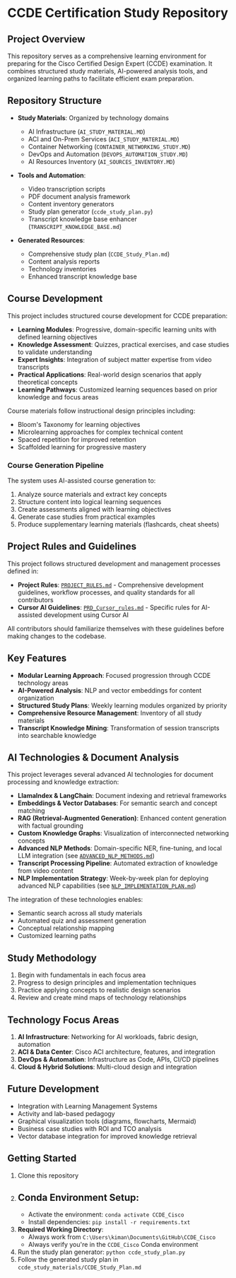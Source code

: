 # CCDE Certification Study Repository

## Project Overview

This repository serves as a comprehensive learning environment for preparing for the Cisco Certified Design Expert (CCDE) examination. It combines structured study materials, AI-powered analysis tools, and organized learning paths to facilitate efficient exam preparation.

## Repository Structure

- **Study Materials**: Organized by technology domains
  - AI Infrastructure (`AI_STUDY_MATERIAL.MD`)
  - ACI and On-Prem Services (`ACI_STUDY_MATERIAL.MD`)
  - Container Networking (`CONTAINER_NETWORKING_STUDY.MD`)
  - DevOps and Automation (`DEVOPS_AUTOMATION_STUDY.MD`)
  - AI Resources Inventory (`AI_SOURCES_INVENTORY.MD`)

- **Tools and Automation**:
  - Video transcription scripts
  - PDF document analysis framework
  - Content inventory generators
  - Study plan generator (`ccde_study_plan.py`)
  - Transcript knowledge base enhancer (`TRANSCRIPT_KNOWLEDGE_BASE.md`)

- **Generated Resources**:
  - Comprehensive study plan (`CCDE_Study_Plan.md`)
  - Content analysis reports
  - Technology inventories
  - Enhanced transcript knowledge base

## Course Development

This project includes structured course development for CCDE preparation:

- **Learning Modules**: Progressive, domain-specific learning units with defined learning objectives
- **Knowledge Assessment**: Quizzes, practical exercises, and case studies to validate understanding
- **Expert Insights**: Integration of subject matter expertise from video transcripts
- **Practical Applications**: Real-world design scenarios that apply theoretical concepts
- **Learning Pathways**: Customized learning sequences based on prior knowledge and focus areas

Course materials follow instructional design principles including:
- Bloom's Taxonomy for learning objectives
- Microlearning approaches for complex technical content
- Spaced repetition for improved retention
- Scaffolded learning for progressive mastery

### Course Generation Pipeline

The system uses AI-assisted course generation to:
1. Analyze source materials and extract key concepts
2. Structure content into logical learning sequences
3. Create assessments aligned with learning objectives
4. Generate case studies from practical examples
5. Produce supplementary learning materials (flashcards, cheat sheets)

## Project Rules and Guidelines

This project follows structured development and management processes defined in:

- **Project Rules**: [`PROJECT_RULES.md`](./PROJECT_RULES.md) - Comprehensive development guidelines, workflow processes, and quality standards for all contributors
- **Cursor AI Guidelines**: [`PRD_Cursor_rules.md`](./PRD_Cursor_rules.md) - Specific rules for AI-assisted development using Cursor AI

All contributors should familiarize themselves with these guidelines before making changes to the codebase.

## Key Features

- **Modular Learning Approach**: Focused progression through CCDE technology areas
- **AI-Powered Analysis**: NLP and vector embeddings for content organization
- **Structured Study Plans**: Weekly learning modules organized by priority
- **Comprehensive Resource Management**: Inventory of all study materials
- **Transcript Knowledge Mining**: Transformation of session transcripts into searchable knowledge

## AI Technologies & Document Analysis

This project leverages several advanced AI technologies for document processing and knowledge extraction:

- **LlamaIndex & LangChain**: Document indexing and retrieval frameworks
- **Embeddings & Vector Databases**: For semantic search and concept matching
- **RAG (Retrieval-Augmented Generation)**: Enhanced content generation with factual grounding
- **Custom Knowledge Graphs**: Visualization of interconnected networking concepts
- **Advanced NLP Methods**: Domain-specific NER, fine-tuning, and local LLM integration (see [`ADVANCED_NLP_METHODS.md`](./ADVANCED_NLP_METHODS.md))
- **Transcript Processing Pipeline**: Automated extraction of knowledge from video content
- **NLP Implementation Strategy**: Week-by-week plan for deploying advanced NLP capabilities (see [`NLP_IMPLEMENTATION_PLAN.md`](./NLP_IMPLEMENTATION_PLAN.md))

The integration of these technologies enables:
- Semantic search across all study materials
- Automated quiz and assessment generation
- Conceptual relationship mapping
- Customized learning paths

## Study Methodology

1. Begin with fundamentals in each focus area
2. Progress to design principles and implementation techniques
3. Practice applying concepts to realistic design scenarios
4. Review and create mind maps of technology relationships

## Technology Focus Areas

1. **AI Infrastructure**: Networking for AI workloads, fabric design, automation
2. **ACI & Data Center**: Cisco ACI architecture, features, and integration
3. **DevOps & Automation**: Infrastructure as Code, APIs, CI/CD pipelines
4. **Cloud & Hybrid Solutions**: Multi-cloud design and integration

## Future Development

- Integration with Learning Management Systems
- Activity and lab-based pedagogy
- Graphical visualization tools (diagrams, flowcharts, Mermaid)
- Business case studies with ROI and TCO analysis
- Vector database integration for improved knowledge retrieval

## Getting Started

1. Clone this repository
2. **Conda Environment Setup**:
   -
   - Activate the environment: `conda activate CCDE_Cisco`
   - Install dependencies: `pip install -r requirements.txt`
3. **Required Working Directory**:
   - Always work from `C:\Users\kiman\Documents\GitHub\CCDE_Cisco`
   - Always verify you're in the `CCDE_Cisco` Conda environment
4. Run the study plan generator: `python ccde_study_plan.py`
5. Follow the generated study plan in `ccde_study_materials/CCDE_Study_Plan.md`












